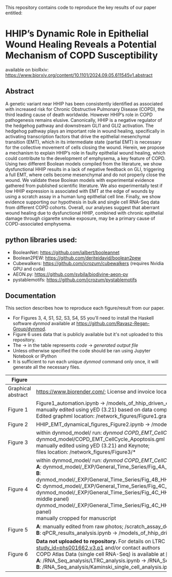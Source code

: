 This repository contains code to reproduce the key results of our paper entitled: <br>
# HHIP’s Dynamic Role in Epithelial Wound Healing Reveals a Potential Mechanism of COPD Susceptibility
available on bioRxiv: https://www.biorxiv.org/content/10.1101/2024.09.05.611545v1.abstract 

## Abstract 
A genetic variant near HHIP has been consistently identified as associated with increased risk for Chronic Obstructive Pulmonary Disease (COPD), the third leading cause of death worldwide. However HHIP’s role in COPD pathogenesis remains elusive. Canonically, HHIP is a negative regulator of the hedgehog pathway and downstream GLI1 and GLI2 activation. The hedgehog pathway plays an important role in wound healing, specifically in activating transcription factors that drive the epithelial mesenchymal transition (EMT), which in its intermediate state (partial EMT) is necessary for the collective movement of cells closing the wound. Herein, we propose a mechanism to explain HHIP’s role in faulty epithelial wound healing, which could contribute to the development of emphysema, a key feature of COPD. Using two different Boolean models compiled from the literature, we show dysfunctional HHIP results in a lack of negative feedback on GLI, triggering a full EMT, where cells become mesenchymal and do not properly close the wound. We validate these Boolean models with experimental evidence gathered from published scientific literature. We also experimentally test if low HHIP expression is associated with EMT at the edge of wounds by using a scratch assay in a human lung epithelial cell line. Finally, we show evidence supporting our hypothesis in bulk and single cell RNA-Seq data from different COPD cohorts. Overall, our analyses suggest that aberrant wound healing due to dysfunctional HHIP, combined with chronic epithelial damage through cigarette smoke exposure, may be a primary cause of COPD-associated emphysema.

## python libraries used:
* BooleanNet: https://github.com/ialbert/booleannet 
* Boolean2PEW: https://github.com/deriteidavid/boolean2pew
* Cubewalkers: https://github.com/jcrozum/cubewalkers  (requires Nvidia GPU and cuda)
* AEON.py: https://github.com/sybila/biodivine-aeon-py
* pystablemotifs: https://github.com/jcrozum/pystablemotifs  

## Documentation
This section describes how to reproduce each figure/result from our paper. 
* For Figures 3, 4, S1, S2, S3, S4, S5 you'll need to install the Haskell software *dynmod* available at https://github.com/Ravasz-Regan-Group/dynmod.
* Figure 6 uses data that is publicly available but it's not uploaded to this repository.
* The → in the table represents *code* → *generated output file*
* Unless otherwise specified the code should be ran using Jupyter Notebook or IPython
* It is sufficient to run each unique *dynmod* command only once, it will generate all the necessary files.

|Figure | How to reproduce | Final figure location| 
|---|---|---|
| Graphical abstract | https://www.biorender.com/; License and invoice location: /Paper_Figures/graphical_abstract_biorender/ |/Paper_Figures/graphical abstract.png(pdf.) |
|Figure 1|Figure1_automation.ipynb → /models_of_hhip_driven_emt_in_copd/figures/Figure1_raw.graphml; <br> manually edited using yED (3.21) based on data compiled in Supplementary Table 1 (interactions); <br> Edited graphml location: /network_figures/Figure1.graphml; | /Paper_Figures/Figure1.png(.pdf) |
|Figure 2|HHIP_EMT_dynamical_figures_Figure2.ipynb → /models_of_hhip_driven_emt_in_copd/figures/Figure2.png(.pdf) |/Paper_Figures/Figure2.png(.pdf)|
|Figure 3| within dynmod_model/ run:  *dynmod COPD_EMT_CellCycle_Apoptosis.dmms -g* → dynmod_model/COPD_EMT_CellCycle_Apoptosis.gml <br> manually edited using yED (3.21) and Keynote;<br>files location: /network_figures/Figure3/*|/Paper_Figures/Figure3.(pdf, .key)|
|Figure 4| within dynmod_model/ run:  *dynmod COPD_EMT_CellCycle_Apoptosis.dmms -e COPD_Figures.vex* → <br> **A**: dynmod_model/_EXP/General_Time_Series/Fig_4A_WT_AV_short/NodeTC/bc12101221211_Fig_4A_WT_AV_short.pdf <br> **B**: dynmod_model/_EXP/General_Time_Series/Fig_4B_HHIP_Haplo_AV_short/NodeTC/bc12101221211_Fig_4B_HHIP_Haplo_AV_short.pdf <br> **C**: dynmod_model/_EXP/General_Time_Series/Fig_4C_WT_Time/PhBCh/bc12101221211_Fig_4C_WT_Time.pdf (top middle panel)<br>dynmod_model/_EXP/General_Time_Series/Fig_4C_HHIP_Haplo_Time/PhBCh/bc12101221211_Fig_4C_HHIP_Haplo_Time.pdf (top middle panel)<br>dynmod_model/_EXP/General_Time_Series/Fig_4C_HHIP_KO_Time/PhBCh/bc12101221211_Fig_4C_HHIP_KO_Time.pdf (top middle panel)<br> manually cropped for manuscript | /Paper_Figures/Figure4.pdf
|Figure 5| **A**: manually edited from raw photos; /scratch_assay_docs/Figure5A.pptx (.png, .pdf)<br> **B**: qPCR_results_analysis.ipynb → /models_of_hhip_driven_emt_in_copd/figures/Figure5B.png(.pdf) |/Paper_Figures/Figure5.pptx| 
|Figure 6| **Data not uploaded to repository.** For details on LTRC see https://www.ncbi.nlm.nih.gov/projects/gap/cgi-bin/study.cgi?study_id=phs001662.v3.p1 and/or contact authors<br> COPD Atlas Data (single cell RNA-Seq) is available at  https://www.ncbi.nlm.nih.gov/geo/query/acc.cgi?acc=GSE136831. <br>  **A**: /RNA_Seq_analysis/LTRC_analysis.ipynb → /RNA_Seq_analysis/figures/Figure6A.png(.pdf); <br> **B**: /RNA_Seq_analysis/Kaminski_single_cell_analysis.ipynb → /RNA_Seq_analysis/figures/Figure6B.png <br> | /Paper_Figures/Figure6A.png (.pdf)<br> /Paper_Figures/Figure6B.png (.pdf) 
